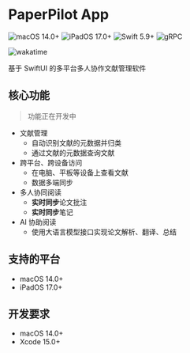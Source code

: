 # PaperPilot App

![macOS 14.0+](https://img.shields.io/badge/macOS-14.0%2B-ffffff) ![iPadOS 17.0+](https://img.shields.io/badge/iPadOS-17.0%2B-ffffff) ![Swift 5.9+](https://img.shields.io/badge/Swift-5.9%2B-F05138) ![gRPC](https://img.shields.io/badge/gRPC-proto3-2ca1aa)

![wakatime](https://wakatime.com/badge/user/271fef5a-1d0a-45c6-a8f0-9fb67a1417b6/project/c213100d-56fa-45ff-8ade-7c744cf7f708.svg)

基于 SwiftUI 的多平台多人协作文献管理软件

## 核心功能

> 功能正在开发中

- 文献管理
  - 自动识别文献的元数据并归类
  - 通过文献的元数据查询文献
- 跨平台、跨设备访问
  - 在电脑、平板等设备上查看文献
  - 数据多端同步
- 多人协同阅读
  - **实时同步**论文批注
  - **实时同步**笔记
- AI 协助阅读
  - 使用大语言模型接口实现论文解析、翻译、总结

## 支持的平台

- macOS 14.0+
- iPadOS 17.0+

## 开发要求

- macOS 14.0+
- Xcode 15.0+
